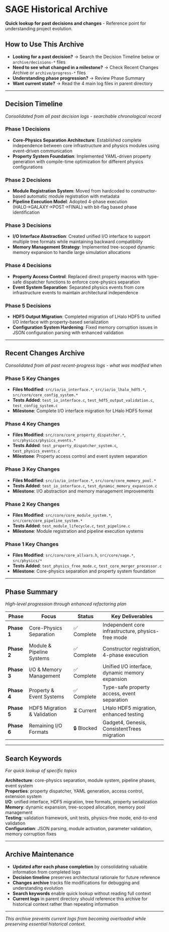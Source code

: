 # SAGE Historical Archive

**Quick lookup for past decisions and changes** - Reference point for understanding project evolution.

## How to Use This Archive

- **Looking for a past decision?** → Search the Decision Timeline below or `archive/decisions-*` files
- **Need to see what changed in a milestone?** → Check Recent Changes Archive or `archive/progress-*` files
- **Understanding phase progression?** → Review Phase Summary
- **Want current state?** → Read the 4 main log files in parent directory

---

## Decision Timeline

*Consolidated from all past decision logs - searchable chronological record*

### Phase 1 Decisions
- **Core-Physics Separation Architecture**: Established complete independence between core infrastructure and physics modules using event-driven communication
- **Property System Foundation**: Implemented YAML-driven property generation with compile-time optimization for different physics configurations

### Phase 2 Decisions  
- **Module Registration System**: Moved from hardcoded to constructor-based automatic module registration with metadata
- **Pipeline Execution Model**: Adopted 4-phase execution (HALO→GALAXY→POST→FINAL) with bit-flag based phase identification

### Phase 3 Decisions
- **I/O Interface Abstraction**: Created unified I/O interface to support multiple tree formats while maintaining backward compatibility
- **Memory Management Strategy**: Implemented tree-scoped dynamic memory expansion to handle large simulation allocations

### Phase 4 Decisions
- **Property Access Control**: Replaced direct property macros with type-safe dispatcher functions to enforce core-physics separation
- **Event System Separation**: Separated physics events from core infrastructure events to maintain architectural independence

### Phase 5 Decisions
- **HDF5 Output Migration**: Completed migration of LHalo HDF5 to unified I/O interface with property-based serialization
- **Configuration System Hardening**: Fixed memory corruption issues in JSON configuration parsing with enhanced validation

---

## Recent Changes Archive

*Consolidated from all past recent-progress logs - what was modified when*

### Phase 5 Key Changes
- **Files Modified**: `src/io/io_interface.*`, `src/io/io_lhalo_hdf5.*`, `src/core/core_config_system.*`
- **Tests Added**: `test_io_interface.c`, `test_hdf5_output_validation.c`, `test_config_system.c`
- **Milestone**: Complete I/O interface migration for LHalo HDF5 format

### Phase 4 Key Changes  
- **Files Modified**: `src/core/core_property_dispatcher.*`, `src/physics/physics_events.*`
- **Tests Added**: `test_property_dispatcher_system.c`, `test_physics_events.c`
- **Milestone**: Property access control and event system separation

### Phase 3 Key Changes
- **Files Modified**: `src/io/io_interface.*`, `src/core/core_memory_pool.*`
- **Tests Added**: `test_io_interface.c`, `test_dynamic_memory_expansion.c` 
- **Milestone**: I/O abstraction and memory management improvements

### Phase 2 Key Changes
- **Files Modified**: `src/core/core_module_system.*`, `src/core/core_pipeline_system.*`
- **Tests Added**: `test_module_lifecycle.c`, `test_pipeline.c`
- **Milestone**: Module registration and pipeline execution systems

### Phase 1 Key Changes
- **Files Modified**: `src/core/core_allvars.h`, `src/core/sage.*`, `src/physics/*`
- **Tests Added**: `test_physics_free_mode.c`, `test_core_merger_processor.c`
- **Milestone**: Core-physics separation and property system foundation

---

## Phase Summary

*High-level progression through enhanced refactoring plan*

| Phase | Focus | Status | Key Deliverables |
|-------|--------|--------|------------------|
| **Phase 1** | Core-Physics Separation | ✅ Complete | Independent core infrastructure, physics-free mode |
| **Phase 2** | Module & Pipeline Systems | ✅ Complete | Constructor registration, 4-phase execution |
| **Phase 3** | I/O & Memory Management | ✅ Complete | Unified I/O interface, dynamic memory expansion |
| **Phase 4** | Property & Event Systems | ✅ Complete | Type-safe property access, event separation |
| **Phase 5** | HDF5 Migration & Validation | ⏳ Current | LHalo HDF5 migration, enhanced testing |
| **Phase 6** | Remaining I/O Formats | 🔒 Blocked | Gadget4, Genesis, ConsistentTrees migration |

---

## Search Keywords

*For quick lookup of specific topics*

**Architecture**: core-physics separation, module system, pipeline phases, event system  
**Properties**: property dispatcher, YAML generation, access control, extension system  
**I/O**: unified interface, HDF5 migration, tree formats, property serialization  
**Memory**: dynamic expansion, tree-scoped allocation, memory pool management  
**Testing**: validation framework, unit tests, physics-free mode, end-to-end validation  
**Configuration**: JSON parsing, module activation, parameter validation, memory corruption fixes  

---

## Archive Maintenance

- **Updated after each phase completion** by consolidating valuable information from completed logs
- **Decision timeline** preserves architectural rationale for future reference  
- **Changes archive** tracks file modifications for debugging and understanding evolution
- **Search keywords** enable quick lookup without reading full context
- **Current logs** in parent directory should reference this archive for historical context rather than repeating information

---

*This archive prevents current logs from becoming overloaded while preserving essential historical context.*